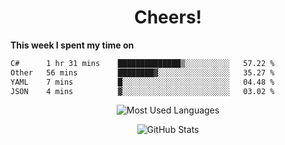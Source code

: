 <h1 align="center">Cheers!</h1>

**This week I spent my time on**
<!--START_SECTION:waka-->

```txt
C#      1 hr 31 mins    ██████████████▒░░░░░░░░░░   57.22 %
Other   56 mins         ████████▓░░░░░░░░░░░░░░░░   35.27 %
YAML    7 mins          █░░░░░░░░░░░░░░░░░░░░░░░░   04.48 %
JSON    4 mins          ▓░░░░░░░░░░░░░░░░░░░░░░░░   03.02 %
```

<!--END_SECTION:waka-->

<p align="center"><img src="https://github-readme-stats.vercel.app/api/top-langs/?username=thnkrn&layout=compact&hide=html&theme=tokyonight" alt="Most Used Languages" /></p>

<p align="center"><img src="https://github-readme-stats.vercel.app/api?username=thnkrn&show_icons=true&count_private=true&theme=tokyonight&show=reviews&hide_rank=false&rank_icon=github" alt="GitHub Stats" /></p>

<!-- <p align="center"><a href="https://wakatime.com"><img src="https://wakatime.com/share/@thnkrn/40092326-d1bd-471b-89da-9a7c63939402.png" /></p>
 -->
